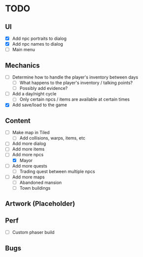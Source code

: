 # TODO

## UI

- [x] Add npc portraits to dialog
- [x] Add npc names to dialog
- [ ] Main menu

## Mechanics

- [ ] Determine how to handle the player's inventory between days
  - [ ] What happens to the player's inventory / talking points?
  - [ ] Possibly add evidence?
- [ ] Add a day/night cycle
  - [ ] Only certain npcs / items are available at certain times
- [x] Add save/load to the game

## Content

- [ ] Make map in Tiled
  - [ ] Add collisions, warps, items, etc
- [ ] Add more dialog
- [ ] Add more items
- [ ] Add more npcs
  - [x] Mayor
- [ ] Add more quests
  - [ ] Trading quest between multiple npcs
- [ ] Add more maps
  - [ ] Abandoned mansion
  - [ ] Town buildings

## Artwork (Placeholder)

## Perf

- [ ] Custom phaser build

## Bugs
